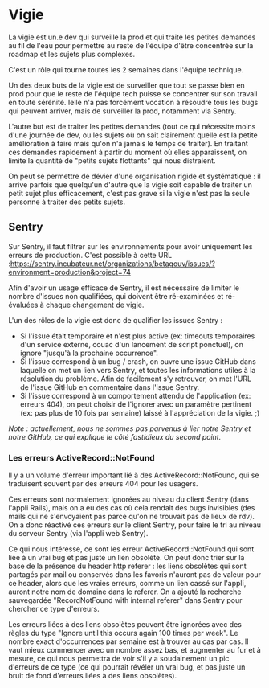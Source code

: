 # Vigie

La vigie est un.e dev qui surveille la prod et qui traite les petites demandes au fil de l'eau pour permettre au reste de l'équipe d'être concentrée sur la roadmap et les sujets plus complexes.

C'est un rôle qui tourne toutes les 2 semaines dans l'équipe technique.


Un des deux buts de la vigie est de surveiller que tout se passe bien en prod pour que le reste de l'équipe tech puisse se concentrer sur son travail en toute sérénité. Ielle n'a pas forcément vocation à résoudre tous les bugs qui peuvent arriver, mais de surveiller la prod, notamment via Sentry.

L'autre but est de traiter les petites demandes (tout ce qui nécessite moins d'une journée de dev, ou les sujets où on sait clairement quelle est la petite amélioration à faire mais qu'on n'a jamais le temps de traiter). En traitant ces demandes rapidement à partir du moment où elles apparaissent, on limite la quantité de "petits sujets flottants" qui nous distraient.

On peut se permettre de dévier d'une organisation rigide et systématique : il arrive parfois que quelqu'un d'autre que la vigie soit capable de traiter un petit sujet plus efficacement, c'est pas grave si la vigie n'est pas la seule personne à traiter des petits sujets.

## Sentry

Sur Sentry, il faut filtrer sur les environnements pour avoir uniquement les erreurs de production. C'est possible à cette URL :https://sentry.incubateur.net/organizations/betagouv/issues/?environment=production&project=74

Afin d'avoir un usage efficace de Sentry, il est nécessaire de limiter le nombre d'issues non qualifiées, qui doivent être ré-examinées et ré-évaluées à chaque changement de vigie.

L'un des rôles de la vigie est donc de qualifier les issues Sentry :
- Si l'issue était temporaire et n'est plus active (ex: timeouts temporaires d'un service externe, couac d'un lancement de script ponctuel), on ignore "jusqu'à la prochaine occurrence".
- Si l'issue correspond à un bug / crash, on ouvre une issue GitHub dans laquelle on met un lien vers Sentry, et toutes les informations utiles à la résolution du problème. Afin de facilement s'y retrouver, on met l'URL de l'issue GitHub en commentaire dans l'issue Sentry.
- Si l'issue correspond à un comportement attendu de l'application (ex: erreurs 404), on peut choisir de l'ignorer avec un paramètre pertinent (ex: pas plus de 10 fois par semaine) laissé à l'appréciation de la vigie. ;)

*Note : actuellement, nous ne sommes pas parvenus à lier notre Sentry et notre GitHub, ce qui explique le côté fastidieux du second point.*

### Les erreurs ActiveRecord::NotFound

Il y a un volume d'erreur important lié à des ActiveRecord::NotFound, qui se traduisent souvent par des erreurs 404 pour les usagers.

Ces erreurs sont normalement ignorées au niveau du client Sentry (dans l'appli Rails), mais on a eu des cas où cela rendait des bugs invisibles (des mails qui ne s'envoyaient pas parce qu'on ne trouvait pas de lieux de rdv). On a donc réactivé ces erreurs sur le client Sentry, pour faire le tri au niveau du serveur Sentry (via l'appli web Sentry).

Ce qui nous intéresse, ce sont les erreur ActiveRecord::NotFound qui sont liée à un vrai bug et pas juste un lien obsolète. On peut donc trier sur la base de la présence du header http referer : les liens obsolètes qui sont partagés par mail ou conservés dans les favoris n'auront pas de valeur pour ce header, alors que les vraies erreurs, comme un lien cassé sur l'appli, auront notre nom de domaine dans le referer. On a ajouté la recherche sauvegardée "RecordNotFound with internal referer" dans Sentry pour chercher ce type d'erreurs.

Les erreurs liées à des liens obsolètes peuvent être ignorées avec des règles du type "Ignore until this occurs again 100 times per week". Le nombre exact d'occurrences par semaine est à trouver au cas par cas. Il vaut mieux commencer avec un nombre assez bas, et augmenter au fur et à mesure, ce qui nous permettra de voir s'il y a soudainement un pic d'erreurs de ce type (ce qui pourrait révéler un vrai bug, et pas juste un bruit de fond d'erreurs liées à des liens obsolètes).
